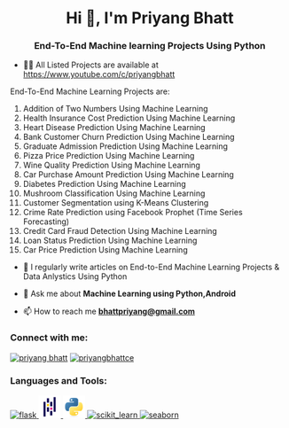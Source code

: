 <h1 align="center">Hi 👋, I'm Priyang Bhatt</h1>
<h3 align="center">End-To-End Machine learning Projects Using Python</h3>

- 👨‍💻 All Listed Projects are available at https://www.youtube.com/c/priyangbhatt

End-To-End Machine Learning Projects are:

1. Addition of Two Numbers Using Machine Learning
2. Health Insurance Cost Prediction Using Machine Learning
3. Heart Disease Prediction Using Machine Learning
4. Bank Customer Churn Prediction Using Machine Learning
5. Graduate Admission Prediction Using Machine Learning
6. Pizza Price Prediction Using Machine Learning
7. Wine Quality Prediction Using Machine Learning
8. Car Purchase Amount Prediction Using Machine Learning
9. Diabetes Prediction Using Machine Learning
10. Mushroom Classification Using Machine Learning
11. Customer Segmentation using K-Means Clustering
12. Crime Rate Prediction using Facebook Prophet (Time Series Forecasting)
13. Credit Card Fraud Detection Using Machine Learning
14. Loan Status Prediction Using Machine Learning
15. Car Price Prediction Using Machine Learning

- 📝 I regularly write articles on End-to-End Machine Learning Projects & Data Anlystics Using Python

- 💬 Ask me about **Machine Learning using Python,Android**

- 📫 How to reach me **bhattpriyang@gmail.com**

<h3 align="left">Connect with me:</h3>
<p align="left">
<a href="https://www.youtube.com/c/priyang bhatt" target="blank"><img align="center" src="https://raw.githubusercontent.com/rahuldkjain/github-profile-readme-generator/master/src/images/icons/Social/youtube.svg" alt="priyang bhatt" height="30" width="40" /></a>
<a href="https://www.hackerrank.com/priyangbhattce" target="blank"><img align="center" src="https://raw.githubusercontent.com/rahuldkjain/github-profile-readme-generator/master/src/images/icons/Social/hackerrank.svg" alt="priyangbhattce" height="30" width="40" /></a>
</p>

<h3 align="left">Languages and Tools:</h3>
<p align="left"> <a href="https://flask.palletsprojects.com/" target="_blank" rel="noreferrer"> <img src="https://www.vectorlogo.zone/logos/pocoo_flask/pocoo_flask-icon.svg" alt="flask" width="40" height="40"/> </a> <a href="https://pandas.pydata.org/" target="_blank" rel="noreferrer"> <img src="https://raw.githubusercontent.com/devicons/devicon/2ae2a900d2f041da66e950e4d48052658d850630/icons/pandas/pandas-original.svg" alt="pandas" width="40" height="40"/> </a> <a href="https://www.python.org" target="_blank" rel="noreferrer"> <img src="https://raw.githubusercontent.com/devicons/devicon/master/icons/python/python-original.svg" alt="python" width="40" height="40"/> </a> <a href="https://scikit-learn.org/" target="_blank" rel="noreferrer"> <img src="https://upload.wikimedia.org/wikipedia/commons/0/05/Scikit_learn_logo_small.svg" alt="scikit_learn" width="40" height="40"/> </a> <a href="https://seaborn.pydata.org/" target="_blank" rel="noreferrer"> <img src="https://seaborn.pydata.org/_images/logo-mark-lightbg.svg" alt="seaborn" width="40" height="40"/> </a> </p>

